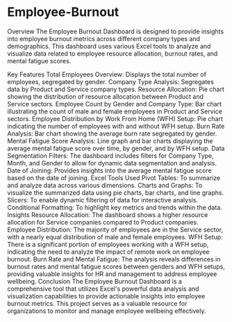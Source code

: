 # Employee-Burnout
Overview
The Employee Burnout Dashboard is designed to provide insights into employee burnout metrics across different company types and demographics. This dashboard uses various Excel tools to analyze and visualize data related to employee resource allocation, burnout rates, and mental fatigue scores.

Key Features
Total Employees Overview: Displays the total number of employees, segregated by gender.
Company Type Analysis: Segregates data by Product and Service company types.
Resource Allocation: Pie chart showing the distribution of resource allocation between Product and Service sectors.
Employee Count by Gender and Company Type: Bar chart illustrating the count of male and female employees in Product and Service sectors.
Employee Distribution by Work From Home (WFH) Setup: Pie chart indicating the number of employees with and without WFH setup.
Burn Rate Analysis: Bar chart showing the average burn rate segregated by gender.
Mental Fatigue Score Analysis: Line graph and bar charts displaying the average mental fatigue score over time, by gender, and by WFH setup.
Data Segmentation
Filters: The dashboard includes filters for Company Type, Month, and Gender to allow for dynamic data segmentation and analysis.
Date of Joining: Provides insights into the average mental fatigue score based on the date of joining.
Excel Tools Used
Pivot Tables: To summarize and analyze data across various dimensions.
Charts and Graphs: To visualize the summarized data using pie charts, bar charts, and line graphs.
Slicers: To enable dynamic filtering of data for interactive analysis.
Conditional Formatting: To highlight key metrics and trends within the data.
Insights
Resource Allocation: The dashboard shows a higher resource allocation for Service companies compared to Product companies.
Employee Distribution: The majority of employees are in the Service sector, with a nearly equal distribution of male and female employees.
WFH Setup: There is a significant portion of employees working with a WFH setup, indicating the need to analyze the impact of remote work on employee burnout.
Burn Rate and Mental Fatigue: The analysis reveals differences in burnout rates and mental fatigue scores between genders and WFH setups, providing valuable insights for HR and management to address employee wellbeing.
Conclusion
The Employee Burnout Dashboard is a comprehensive tool that utilizes Excel's powerful data analysis and visualization capabilities to provide actionable insights into employee burnout metrics. This project serves as a valuable resource for organizations to monitor and manage employee wellbeing effectively.

